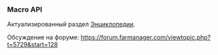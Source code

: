 ﻿### Macro API

Актуализированный раздел [Энциклопедии](https://api.farmanager.com/ru/macro/macrocmd/index.html).

Обсуждение на форуме: https://forum.farmanager.com/viewtopic.php?t=5729&start=128